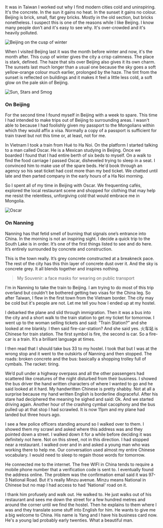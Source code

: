 It was in Taiwan I worked out why I find modern cities cold and uninspiring. It's the concrete. In the sun it gains no heat. In the sunset it gains no colour. Beijing is brick, small, flat grey bricks. Mostly in the old section, but bricks nonetheless. I suspect this is one of the reasons while I like Beijing. I know many people don't and it's easy to see why. It's over-crowded and it's heavily polluted. 

![Beijing on the cusp of winter](https://s3.amazonaws.com/distributedlife.com/travel/images/DSC_2040.jpg)

When I visited Beijing last it was the month before winter and now, it's the month after. This cusp of winter gives the city a crisp calmness. The place is stark, defined. The haze that sits over Beijing also gives it its own charm. The sunsets last much longer than a usual one because the sky goes a soft yellow-orange colour much earlier, prolonged by the haze. The tint from the sunset is reflected on buildings and it makes it feel a little less cold, a soft glow on the pale skin of Beijing.

![Sun, Stars and Smog](https://s3.amazonaws.com/distributedlife.com/travel/images/DSC_2111.jpg)

### On Beijing

For the second time I found myself in Beijing with a week to spare. This time I had intended to make trips out of Beijing to surrounding areas. I wasn't able to because I had foolishly given my passport to the Mongolians within which they would affix a visa. Normally a copy of a passport is sufficient for train travel but not this time or, at least, not for me. 

In Vietnam I took a train from Hué to Ha Noi. On the platform I started talking to a man called Oscar. He is a Mexican studying in Beijing. Once we boarded I found that I had entire berth of six beds to myself. On a walk to find the food carriage I passed Oscar, disheveled trying to sleep in a seat. I convinced him to make use of the spare beds. He'd book through an agency so his seat ticket had cost more than my bed ticket. We chatted until late and then parted company in the early hours of a Ha Noi morning.

So I spent all of my time in Beijing with Oscar. We frequenting cafés, explored the local restaurant scene and shopped for clothing that may help me resist the relentless, unforgiving cold that would embrace me in Mongolia.

![Oscar](https://s3.amazonaws.com/distributedlife.com/travel/images/DSCF6584.jpg)

### On Nanning

Nanning has that fetid smell of burning that signals one’s entrance into China. In the morning is not an inspiring sight. I decide a quick trip to the South Lake is in order. It’s one of the first things listed to see and do here. It’s entirely surrounded by concrete and construction. 

This is the town really. It’s grey concrete constructed at a breakneck pace. The rest of the city has this thin layer of concrete dust over it. And the sky is concrete grey. It all blends together and inspires nothing.

> My Souvenir: a face masks for wearing on public transport

I'm in Nanning to take the train to Beijing. I am trying to do most of this trip overland but couldn't be bothered getting two visas for the China leg. So after Taiwan, I flew in the first town from the Vietnam border. The city may be cold but it's people are not. Let me tell you how I ended up at my hostel.

I debarked the plane and slid through immigration. Then it was a bus into the city and a short walk to the train station to get my ticket for tomorrow. I went up to the woman selling tickets and said: “Train Station?” and she looked at me blankly. I then said fire-car-station? And she said yes. 火车站 is Chinese for train station. The first symbol is fire, the second is car. So a fire-car is a train. It’s a brilliant language at times.

I then read that I should take bus 33 to my hostel. I took that but I was at the wrong stop and it went to the outskirts of Nanning and then stopped. The roads: broken concrete and the bus: basically a shopping trolley full of cymbals. The racket: tiring. 

We’d pull under a highway overpass and all the other passengers had scattered like creatures of the night disturbed from their business. I showed the bus driver the hand written characters of where I wanted to go and he said looked at it hard. My handwritten Chinese is pretty shabby. Not at all a surprise because my hand written English is borderline disgraceful. After his stare had deciphered the meaning he sighed and said: Ok. And we started driving again. Another hour of the crashing cymbal cacophony and the bus pulled up at that stop I had scrawled. It is now 11pm and my plane had landed but three hours ago.

I see a few police officers standing around so I walked over to them. I showed them my scrawl and asked where this address was and they pointed down a street. I walked down it for a while before deciding it was definitely not here. Not on this street, not in this direction. I had stopped near a restaurant. I walked over and in and asked a young man who was working there to help me. Our conversation used almost my entire Chinese vocabulary. I would need to sleep to regain those words for tomorrow. 

He connected me to the internet. The free WIFI in China tends to require a mobile phone number that a verification code is sent to. I eventually found the address online. The problem was the confirmation email said it was 97-3 National Road. But it's really Minzu avenue. Minzu means National in Chinese but no map I had access to had 'National' road on it. 

I thank him profusely and walk out. He walked to. He just walks out of his restaurant and sees me down the street for a few hundred metres and around the corner until we find the hostel. Then he explains to them where I was and they translate some stuff into English for him. He wants to give me a big welcome to China. His name is Yang and I have his business card now. He's a young lad probably early twenties. What a beautiful man.